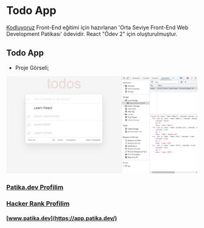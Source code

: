 # Todo App

[Kodluyoruz](https://www.kodluyoruz.org/)  Front-End eğitimi için hazırlanan 'Orta Seviye Front-End Web Development Patikası' ödevidir. React "Ödev 2" için oluşturulmuştur.

## Todo App

- Proje Görseli;

![Alt text](src/img/todosApp.png)

### [Patika.dev Profilim](https://app.patika.dev/canncelik)
### [Hacker Rank Profilim](https://www.hackerrank.com/ogulcan_celik24)
#### [www.patika.dev](https://app.patika.dev/)